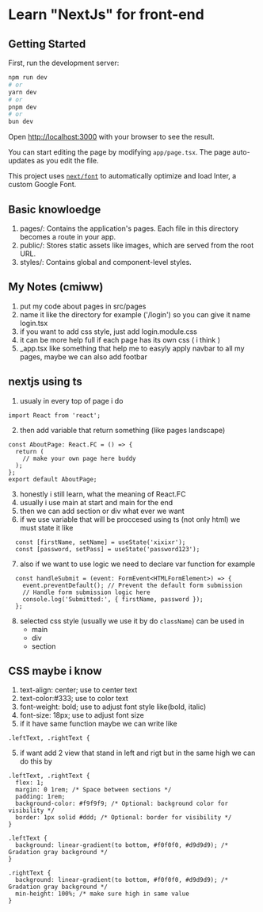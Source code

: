 # Learn "NextJs" for front-end

## Getting Started

First, run the development server:

```bash
npm run dev
# or
yarn dev
# or
pnpm dev
# or
bun dev
```

Open [http://localhost:3000](http://localhost:3000) with your browser to see the result.

You can start editing the page by modifying `app/page.tsx`. The page auto-updates as you edit the file.

This project uses [`next/font`](https://nextjs.org/docs/basic-features/font-optimization) to automatically optimize and load Inter, a custom Google Font.


## Basic knowloedge

1. pages/: Contains the application's pages. Each file in this directory becomes a route in your app.
1. public/: Stores static assets like images, which are served from the root URL.
1. styles/: Contains global and component-level styles.

## My Notes (cmiww)

1. put my code about pages in src/pages
2. name it like the directory for example ('/login') so you can give it name login.tsx
3. if you want to add css style, just add login.module.css
4. it can be more help full if each page has its own css ( i think )
5. _app.tsx like something that help me to easyly apply navbar to all my pages, maybe we can also add footbar


## nextjs using ts

1. usualy in every top of page i do 

```
import React from 'react';
```

2. then add variable that return something (like pages landscape)

```
const AboutPage: React.FC = () => {
  return (
    // make your own page here buddy
  );
};
export default AboutPage;
```

3. honestly i still learn, what the meaning of React.FC
4. usually i use main at start and main for the end
5. then we can add section or div what ever we want
6. if we use variable that will be proccesed using ts (not only html) we must state it like 

```
  const [firstName, setName] = useState('xixixr');
  const [password, setPass] = useState('password123');
```
7. also if we want to use logic we need to declare var function for example

```
  const handleSubmit = (event: FormEvent<HTMLFormElement>) => {
    event.preventDefault(); // Prevent the default form submission
    // Handle form submission logic here
    console.log('Submitted:', { firstName, password });
  };
```

8. selected css style (usually we use it by do ```className```) can be used in 
    - main
    - div
    - section



## CSS maybe i know

1. text-align: center; use to center text
2. text-color:#333; use to color text
2. font-weight: bold; use to adjust font style like(bold, italic)
3. font-size: 18px; use to adjust font size
4. if it have same function maybe we can write like 

```
.leftText, .rightText {
```

5. if want add 2 view that stand in left and rigt but in the same high we can do this by

```
.leftText, .rightText {
  flex: 1;
  margin: 0 1rem; /* Space between sections */
  padding: 1rem;
  background-color: #f9f9f9; /* Optional: background color for visibility */
  border: 1px solid #ddd; /* Optional: border for visibility */
}

.leftText {
  background: linear-gradient(to bottom, #f0f0f0, #d9d9d9); /* Gradation gray background */
}

.rightText {
  background: linear-gradient(to bottom, #f0f0f0, #d9d9d9); /* Gradation gray background */
  min-height: 100%; /* make sure high in same value
}
````




